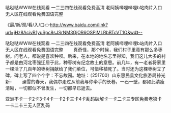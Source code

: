 哒哒哒WWW在线观看
一二三四在线观看免费高清
老阿姨哔哩哔哩b站肉片入口
无人区在线观看免费国语完整


《最/新/观/看/入/口👉http://www.baidu.com/link?url=jHz8AcivB1yuSpc8sJSrNM3GjOR6OSPiMLRbBTcVT1O&wd》--

哒哒哒WWW在线观看
一二三四在线观看免费高清
老阿姨哔哩哔哩b站肉片入口
无人区在线观看免费国语完整
　　真奇怪，那个时候，我们村子里竟有那么多枣树。问老人，都说是喜欢种呗。后来，在本地的地名志里得知，我们这儿大多的村子都是由河北枣强迁居于此，种枣树有纪念故土的意思。前几年，有一老者将家里一棵活了几百年的枣树捐献给了我们单位，可惜移植死了。当时还为这棵枣树立了碑，碑上写了四个个字：不忘故园。地址：（251700）山东惠民县文化旅游局孙光新-
　　澡雪的春天，我偶尔走过从前我与你牵手的长巷，一石一壁，都如此清瘦清晰，一切都似不曾发生，一切都早已逝去。





亚洲不卡一卡2卡3卡4卡一卡2卡三卡4卡乱码破解卡一卡二卡三专区免费老狼卡一卡二卡三无人区乱码
